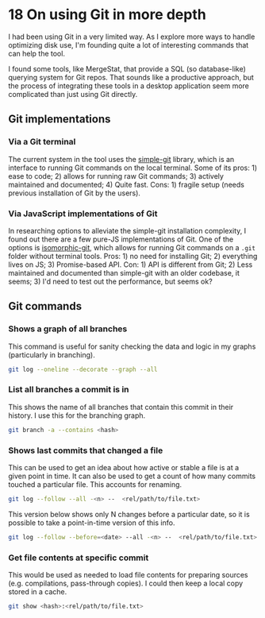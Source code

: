 # 18 On using Git in more depth

I had been using Git in a very limited way. As I explore more ways to handle optimizing disk use, I'm founding quite a lot of interesting commands that can help the tool.

I found some tools, like MergeStat, that provide a SQL (so database-like) querying system for Git repos. That sounds like a productive approach, but the process of integrating these tools in a desktop application seem more complicated than just using Git directly.

## Git implementations

### Via a Git terminal

The current system in the tool uses the [simple-git](https://github.com/steveukx/git-js) library, which is an interface to running Git commands on the local terminal. Some of its pros:  1) ease to code; 2) allows for running raw Git commands; 3) actively maintained and documented; 4) Quite fast. Cons: 1) fragile setup (needs previous installation of Git by the users).

### Via JavaScript implementations of Git

In researching options to alleviate the simple-git installation complexity, I found out there are a few pure-JS implementations of Git. One of the options is [isomorphic-git](https://isomorphic-git.org/), which allows for running Git commands on a `.git` folder without terminal tools. Pros: 1) no need for installing Git; 2) everything lives on JS; 3) Promise-based API.  Con: 1) API is different from Git; 2) Less maintained and documented than simple-git with an older codebase, it seems; 3) I'd need to test out the performance, but seems ok?

## Git commands

### Shows a graph of all branches

This command is useful for sanity checking the data and logic in my graphs (particularly in branching).

```bash
git log --oneline --decorate --graph --all
```

### List all branches a commit is in

This shows the name of all branches that contain this commit in their history. I use this for the branching graph.

```bash
git branch -a --contains <hash>
```

### Shows last commits that changed a file

This can be used to get an idea about how active or stable a file is at a given point in time. It can also be used to get a count of how many commits touched a particular file. This accounts for renaming.

```bash
git log --follow --all -<n> --  <rel/path/to/file.txt>
```

This version below shows only N changes before a particular date, so it is possible to take a point-in-time version of this info.

```bash
git log --follow --before=<date> --all -<n> --  <rel/path/to/file.txt>
```

### Get file contents at specific commit

This would be used as needed to load file contents for preparing sources (e.g. compilations, pass-through copies). I could then keep a local copy stored in a cache.

```bash
git show <hash>:<rel/path/to/file.txt>
```
